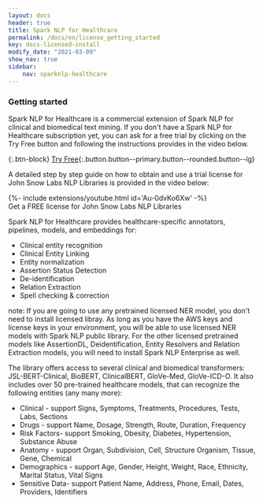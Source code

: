 ```yaml
---
layout: docs
header: true
title: Spark NLP for Healthcare
permalink: /docs/en/license_getting_started
key: docs-licensed-install
modify_date: "2021-03-09"
show_nav: true
sidebar:
    nav: sparknlp-healthcare
---
```


<div class="h3-box" markdown="1">

### Getting started

Spark NLP for Healthcare is a commercial extension of Spark NLP for clinical and biomedical text mining. If you don't have a Spark NLP for Healthcare subscription yet, you can ask for a free trial by clicking on the Try Free button and following the instructions provides in the video below.

{:.btn-block}
[Try Free](https://www.johnsnowlabs.com/spark-nlp-try-free/){:.button.button--primary.button--rounded.button--lg}

A detailed step by step guide on how to obtain and use a trial license for John Snow Labs NLP Libraries is provided in the video below:
<div class="cell cell--12 cell--lg-6 cell--sm-12"><div class="video-item">{%- include extensions/youtube.html id='Au-0dvKo6Xw' -%}<div class="video-descr">Get a FREE license for John Snow Labs NLP Libraries</div></div></div>


Spark NLP for Healthcare provides healthcare-specific annotators, pipelines, models, and embeddings for:
- Clinical entity recognition
- Clinical Entity Linking
- Entity normalization
- Assertion Status Detection
- De-identification
- Relation Extraction
- Spell checking & correction

note: If you are going to use any pretrained licensed NER model, you don't need to install licensed libray. As long as you have the AWS keys and license keys in your environment, you will be able to use licensed NER models with Spark NLP public library. For the other licensed pretrained models like AssertionDL, Deidentification, Entity Resolvers and Relation Extraction models, you will need to install Spark NLP Enterprise as well.

The library offers access to several clinical and biomedical transformers: JSL-BERT-Clinical, BioBERT, ClinicalBERT, GloVe-Med, GloVe-ICD-O. It also includes over 50 pre-trained healthcare models, that can recognize the following entities (any many more):
- Clinical - support Signs, Symptoms, Treatments, Procedures, Tests, Labs, Sections
- Drugs - support Name, Dosage, Strength, Route, Duration, Frequency
- Risk Factors- support Smoking, Obesity, Diabetes, Hypertension, Substance Abuse
- Anatomy - support Organ, Subdivision, Cell, Structure Organism, Tissue, Gene, Chemical
- Demographics - support Age, Gender, Height, Weight, Race, Ethnicity, Marital Status, Vital Signs
- Sensitive Data- support Patient Name, Address, Phone, Email, Dates, Providers, Identifiers

